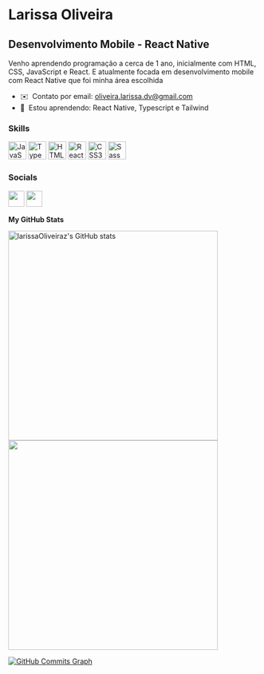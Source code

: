 Larissa Oliveira
=================================

Desenvolvimento Mobile - React Native
------------------------------------

Venho aprendendo programação a cerca de 1 ano, inicialmente com HTML, CSS, JavaScript e React. E atualmente focada em desenvolvimento mobile com React Native que foi minha área escolhida

* ✉️  Contato por email: [oliveira.larissa.dv@gmail.com](mailto:oliveira.larissa.dv@gmail.com)
* 🧠  Estou aprendendo: React Native, Typescript e Tailwind

### Skills

<p align="left">
<a href="https://developer.mozilla.org/en-US/docs/Web/JavaScript" target="_blank" rel="noreferrer"><img src="https://raw.githubusercontent.com/danielcranney/readme-generator/main/public/icons/skills/javascript-colored.svg" width="36" height="36" alt="JavaScript" /></a>
<a href="https://www.typescriptlang.org/" target="_blank" rel="noreferrer"><img src="https://raw.githubusercontent.com/danielcranney/readme-generator/main/public/icons/skills/typescript-colored.svg" width="36" height="36" alt="TypeScript" /></a>
<a href="https://developer.mozilla.org/en-US/docs/Glossary/HTML5" target="_blank" rel="noreferrer"><img src="https://raw.githubusercontent.com/danielcranney/readme-generator/main/public/icons/skills/html5-colored.svg" width="36" height="36" alt="HTML5" /></a>
<a href="https://reactjs.org/" target="_blank" rel="noreferrer"><img src="https://raw.githubusercontent.com/danielcranney/readme-generator/main/public/icons/skills/react-colored.svg" width="36" height="36" alt="React" /></a>
<a href="https://www.w3.org/TR/CSS/#css" target="_blank" rel="noreferrer"><img src="https://raw.githubusercontent.com/danielcranney/readme-generator/main/public/icons/skills/css3-colored.svg" width="36" height="36" alt="CSS3" /></a>
<a href="https://sass-lang.com/" target="_blank" rel="noreferrer"><img src="https://raw.githubusercontent.com/danielcranney/readme-generator/main/public/icons/skills/sass-colored.svg" width="36" height="36" alt="Sass" /></a>
</p>


### Socials

<p align="left"> <a href="https://www.github.com/larissaOliveiraz" target="_blank" rel="noreferrer"><img src="https://raw.githubusercontent.com/danielcranney/readme-generator/main/public/icons/socials/github.svg" width="32" height="32" /></a> <a href="https://www.linkedin.com/in/larissa-oliveira-a04611238/" target="_blank" rel="noreferrer"><img src="https://raw.githubusercontent.com/danielcranney/readme-generator/main/public/icons/socials/linkedin.svg" width="32" height="32" /></a></p>

<b>My GitHub Stats</b>

<a href="http://www.github.com/larissaOliveiraz"><img src="https://github-readme-stats.vercel.app/api?username=larissaOliveiraz&show_icons=true&hide=&count_private=true&title_color=84cc16&text_color=ffffff&icon_color=10b981&bg_color=181824&hide_border=true&show_icons=true" width="420" alt="larissaOliveiraz's GitHub stats" /></a>
<a href="http://www.github.com/larissaOliveiraz"><img src="https://github-readme-streak-stats.herokuapp.com/?user=larissaOliveiraz&stroke=ffffff&background=181824&ring=84cc16&fire=84cc16&currStreakNum=ffffff&currStreakLabel=84cc16&sideNums=ffffff&sideLabels=ffffff&dates=ffffff&hide_border=true" width="420" /></a>

<a href="http://www.github.com/larissaOliveiraz"><img src="https://activity-graph.herokuapp.com/graph?username=larissaOliveiraz&bg_color=181824&color=ffffff&line=10b981&point=ffffff&area_color=171717&area=true&hide_border=true&custom_title=GitHub%20Commits%20Graph" alt="GitHub Commits Graph" /></a>
